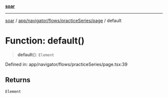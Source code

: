 [**soar**](../../../../../../README.md)

***

[soar](../../../../../../modules.md) / [app/navigator/flows/practiceSeries/page](../README.md) / default

# Function: default()

> **default**(): `Element`

Defined in: app/navigator/flows/practiceSeries/page.tsx:39

## Returns

`Element`
